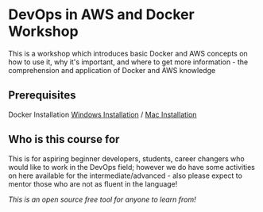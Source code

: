 # DevOps in AWS and Docker Workshop
This is a workshop which introduces basic Docker and AWS concepts on how to use it, why it's important, and where to get more information - the comprehension and application of Docker and AWS knowledge

## Prerequisites ##
 Docker Installation [Windows Installation](https://docs.docker.com/v17.09/docker-for-windows/install/) / [Mac Installation](https://docs.docker.com/docker-for-mac/install/) 



## Who is this course for ##

 This is for aspiring beginner developers, students, career changers who would like to work in the DevOps field; however we do have some activities on here available for the intermediate/advanced - also please expect to mentor those who are not as fluent in the language!

*This is an open source free tool for anyone to learn from!*
